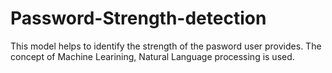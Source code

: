 # Password-Strength-detection

This model helps to identify the strength of the pasword user provides. The concept of Machine Learining, Natural Language processing is used.
